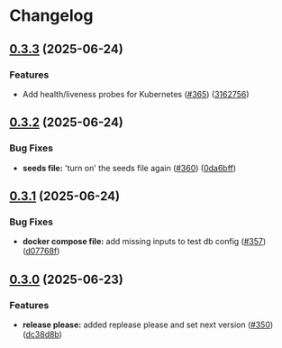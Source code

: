 # Changelog

## [0.3.3](https://github.com/Plant-Coach/plant_coach_be/compare/v0.3.2...v0.3.3) (2025-06-24)


### Features

* Add health/liveness probes for Kubernetes  ([#365](https://github.com/Plant-Coach/plant_coach_be/issues/365)) ([3162756](https://github.com/Plant-Coach/plant_coach_be/commit/31627562c546556006a871f374a67b5e241e5cf0))

## [0.3.2](https://github.com/Plant-Coach/plant_coach_be/compare/v0.3.1...v0.3.2) (2025-06-24)


### Bug Fixes

* **seeds file:** 'turn on' the seeds file again ([#360](https://github.com/Plant-Coach/plant_coach_be/issues/360)) ([0da6bff](https://github.com/Plant-Coach/plant_coach_be/commit/0da6bff64f91fae523eef765a73769b0af6341ee))

## [0.3.1](https://github.com/Plant-Coach/plant_coach_be/compare/v0.3.0...v0.3.1) (2025-06-24)


### Bug Fixes

* **docker compose file:** add missing inputs to test db config ([#357](https://github.com/Plant-Coach/plant_coach_be/issues/357)) ([d07768f](https://github.com/Plant-Coach/plant_coach_be/commit/d07768f8f796aa0a95018591a15125bc07045ccb))

## [0.3.0](https://github.com/Plant-Coach/plant_coach_be/compare/0.2.0...v0.3.0) (2025-06-23)


### Features

* **release please:** added replease please and set next version ([#350](https://github.com/Plant-Coach/plant_coach_be/issues/350)) ([dc38d8b](https://github.com/Plant-Coach/plant_coach_be/commit/dc38d8bfa8f45794cc3e450270952ceb2885b9f8))
